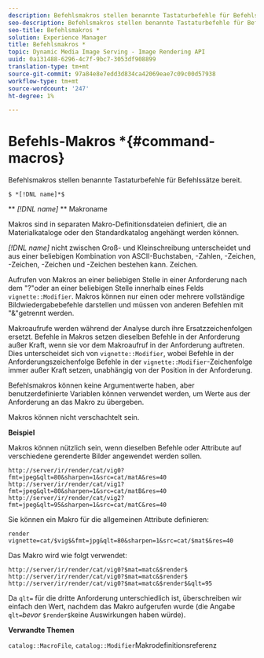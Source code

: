 ```yaml
---
description: Befehlsmakros stellen benannte Tastaturbefehle für Befehlssätze bereit.
seo-description: Befehlsmakros stellen benannte Tastaturbefehle für Befehlssätze bereit.
seo-title: Befehlsmakros *
solution: Experience Manager
title: Befehlsmakros *
topic: Dynamic Media Image Serving - Image Rendering API
uuid: 0a131488-6296-4c7f-9bc7-3053df908899
translation-type: tm+mt
source-git-commit: 97a84e8e7edd3d834ca42069eae7c09c00d57938
workflow-type: tm+mt
source-wordcount: '247'
ht-degree: 1%

---
```



# Befehls-Makros *{#command-macros}

Befehlsmakros stellen benannte Tastaturbefehle für Befehlssätze bereit.

`$ *[!DNL name]*$`

** *[!DNL name]* ** Makroname

Makros sind in separaten Makro-Definitionsdateien definiert, die an Materialkataloge oder den Standardkatalog angehängt werden können.

*[!DNL name]* nicht zwischen Groß- und Kleinschreibung unterscheidet und aus einer beliebigen Kombination von ASCII-Buchstaben, -Zahlen, -Zeichen, -Zeichen, -Zeichen und -Zeichen bestehen kann. Zeichen.

Aufrufen von Makros an einer beliebigen Stelle in einer Anforderung nach dem &quot;?&quot;oder an einer beliebigen Stelle innerhalb eines Felds `vignette::Modifier`. Makros können nur einen oder mehrere vollständige Bildwiedergabebefehle darstellen und müssen von anderen Befehlen mit &quot;&amp;&quot;getrennt werden.

Makroaufrufe werden während der Analyse durch ihre Ersatzzeichenfolgen ersetzt. Befehle in Makros setzen dieselben Befehle in der Anforderung außer Kraft, wenn sie vor dem Makroaufruf in der Anforderung auftreten. Dies unterscheidet sich von `vignette::Modifier`, wobei Befehle in der Anforderungszeichenfolge Befehle in der `vignette::Modifier`-Zeichenfolge immer außer Kraft setzen, unabhängig von der Position in der Anforderung.

Befehlsmakros können keine Argumentwerte haben, aber benutzerdefinierte Variablen können verwendet werden, um Werte aus der Anforderung an das Makro zu übergeben.

Makros können nicht verschachtelt sein.

**Beispiel**

Makros können nützlich sein, wenn dieselben Befehle oder Attribute auf verschiedene gerenderte Bilder angewendet werden sollen.

`http://server/ir/render/cat/vig0?fmt=jpeg&qlt=80&sharpen=1&src=cat/matA&res=40 http://server/ir/render/cat/vig1?fmt=jpeg&qlt=80&sharpen=1&src=cat/matB&res=40 http://server/ir/render/cat/vig2?fmt=jpeg&qlt=95&sharpen=1&src=cat/matC&res=40`

Sie können ein Makro für die allgemeinen Attribute definieren:

`render vignette=cat/$vig$&fmt=jpg&qlt=80&sharpen=1&src=cat/$mat$&res=40`

Das Makro wird wie folgt verwendet:

`http://server/ir/render/cat/vig0?$mat=matc&$render$ http://server/ir/render/cat/vig0?$mat=matc&$render$ http://server/ir/render/cat/vig0?$mat=matc&$render$&qlt=95`

Da `qlt=` für die dritte Anforderung unterschiedlich ist, überschreiben wir einfach den Wert, nachdem das Makro aufgerufen wurde (die Angabe `qlt=`*bevor* `$render$`keine Auswirkungen haben würde).

**Verwandte Themen**

`catalog::MacroFile`,  `catalog::Modifier`Makrodefinitionsreferenz

<!--<a id="section_297B7FCB285F4891AA76DF8393089931"></a>-->

